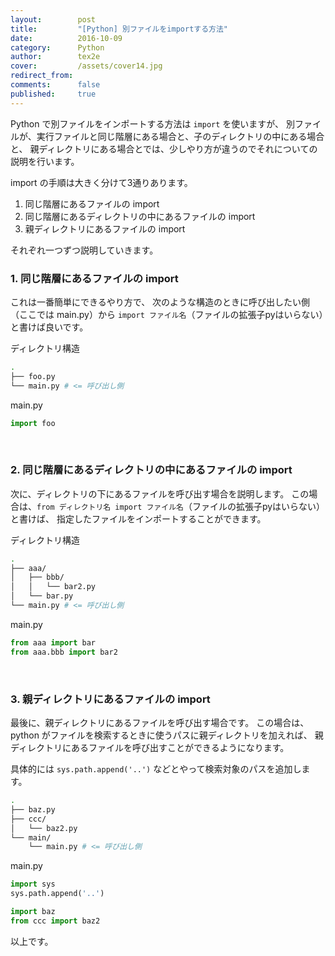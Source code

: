 ```yaml
---
layout:        post
title:         "[Python] 別ファイルをimportする方法"
date:          2016-10-09
category:      Python
author:        tex2e
cover:         /assets/cover14.jpg
redirect_from:
comments:      false
published:     true
---
```


Python で別ファイルをインポートする方法は `import` を使いますが、
別ファイルが、実行ファイルと同じ階層にある場合と、子のディレクトリの中にある場合と、
親ディレクトリにある場合とでは、少しやり方が違うのでそれについての説明を行います。

import の手順は大きく分けて3通りあります。

1. 同じ階層にあるファイルの import
2. 同じ階層にあるディレクトリの中にあるファイルの import
3. 親ディレクトリにあるファイルの import

それぞれ一つずつ説明していきます。


### 1. 同じ階層にあるファイルの import

これは一番簡単にできるやり方で、
次のような構造のときに呼び出したい側（ここでは main.py）から `import ファイル名`（ファイルの拡張子pyはいらない）と書けば良いです。

ディレクトリ構造

```sh
.
├── foo.py
└── main.py # <= 呼び出し側
```

main.py

```py
import foo
```

<br>

### 2. 同じ階層にあるディレクトリの中にあるファイルの import

次に、ディレクトリの下にあるファイルを呼び出す場合を説明します。
この場合は、`from ディレクトリ名 import ファイル名`（ファイルの拡張子pyはいらない）と書けば、
指定したファイルをインポートすることができます。

ディレクトリ構造

```sh
.
├── aaa/
│   ├── bbb/
│   │   └── bar2.py
│   └── bar.py
└── main.py # <= 呼び出し側
```

main.py

```py
from aaa import bar
from aaa.bbb import bar2
```

<br>

### 3. 親ディレクトリにあるファイルの import

最後に、親ディレクトリにあるファイルを呼び出す場合です。
この場合は、python がファイルを検索するときに使うパスに親ディレクトリを加えれば、
親ディレクトリにあるファイルを呼び出すことができるようになります。

具体的には `sys.path.append('..')` などとやって検索対象のパスを追加します。

```sh
.
├── baz.py
├── ccc/
│   └── baz2.py
└── main/
    └── main.py # <= 呼び出し側

```

main.py

```py
import sys
sys.path.append('..')

import baz
from ccc import baz2
```

以上です。
